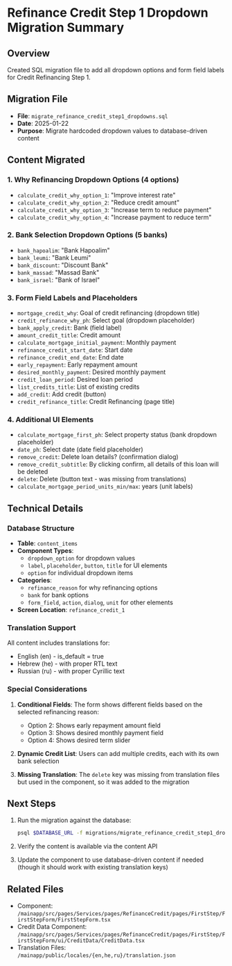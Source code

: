 # Refinance Credit Step 1 Dropdown Migration Summary

## Overview
Created SQL migration file to add all dropdown options and form field labels for Credit Refinancing Step 1.

## Migration File
- **File**: `migrate_refinance_credit_step1_dropdowns.sql`
- **Date**: 2025-01-22
- **Purpose**: Migrate hardcoded dropdown values to database-driven content

## Content Migrated

### 1. Why Refinancing Dropdown Options (4 options)
- `calculate_credit_why_option_1`: "Improve interest rate" 
- `calculate_credit_why_option_2`: "Reduce credit amount"
- `calculate_credit_why_option_3`: "Increase term to reduce payment"
- `calculate_credit_why_option_4`: "Increase payment to reduce term"

### 2. Bank Selection Dropdown Options (5 banks)
- `bank_hapoalim`: "Bank Hapoalim"
- `bank_leumi`: "Bank Leumi"
- `bank_discount`: "Discount Bank"
- `bank_massad`: "Massad Bank"
- `bank_israel`: "Bank of Israel"

### 3. Form Field Labels and Placeholders
- `mortgage_credit_why`: Goal of credit refinancing (dropdown title)
- `credit_refinance_why_ph`: Select goal (dropdown placeholder)
- `bank_apply_credit`: Bank (field label)
- `amount_credit_title`: Credit amount
- `calculate_mortgage_initial_payment`: Monthly payment
- `refinance_credit_start_date`: Start date
- `refinance_credit_end_date`: End date
- `early_repayment`: Early repayment amount
- `desired_monthly_payment`: Desired monthly payment
- `credit_loan_period`: Desired loan period
- `list_credits_title`: List of existing credits
- `add_credit`: Add credit (button)
- `credit_refinance_title`: Credit Refinancing (page title)

### 4. Additional UI Elements
- `calculate_mortgage_first_ph`: Select property status (bank dropdown placeholder)
- `date_ph`: Select date (date field placeholder)
- `remove_credit`: Delete loan details? (confirmation dialog)
- `remove_credit_subtitle`: By clicking confirm, all details of this loan will be deleted
- `delete`: Delete (button text - was missing from translations)
- `calculate_mortgage_period_units_min/max`: years (unit labels)

## Technical Details

### Database Structure
- **Table**: `content_items` 
- **Component Types**: 
  - `dropdown_option` for dropdown values
  - `label`, `placeholder`, `button`, `title` for UI elements
  - `option` for individual dropdown items
- **Categories**: 
  - `refinance_reason` for why refinancing options
  - `bank` for bank options
  - `form_field`, `action`, `dialog`, `unit` for other elements
- **Screen Location**: `refinance_credit_1`

### Translation Support
All content includes translations for:
- English (en) - is_default = true
- Hebrew (he) - with proper RTL text
- Russian (ru) - with proper Cyrillic text

### Special Considerations
1. **Conditional Fields**: The form shows different fields based on the selected refinancing reason:
   - Option 2: Shows early repayment amount field
   - Option 3: Shows desired monthly payment field
   - Option 4: Shows desired term slider

2. **Dynamic Credit List**: Users can add multiple credits, each with its own bank selection

3. **Missing Translation**: The `delete` key was missing from translation files but used in the component, so it was added to the migration

## Next Steps
1. Run the migration against the database:
   ```bash
   psql $DATABASE_URL -f migrations/migrate_refinance_credit_step1_dropdowns.sql
   ```

2. Verify the content is available via the content API

3. Update the component to use database-driven content if needed (though it should work with existing translation keys)

## Related Files
- Component: `/mainapp/src/pages/Services/pages/RefinanceCredit/pages/FirstStep/FirstStepForm/FirstStepForm.tsx`
- Credit Data Component: `/mainapp/src/pages/Services/pages/RefinanceCredit/pages/FirstStep/FirstStepForm/ui/CreditData/CreditData.tsx`
- Translation Files: `/mainapp/public/locales/{en,he,ru}/translation.json`